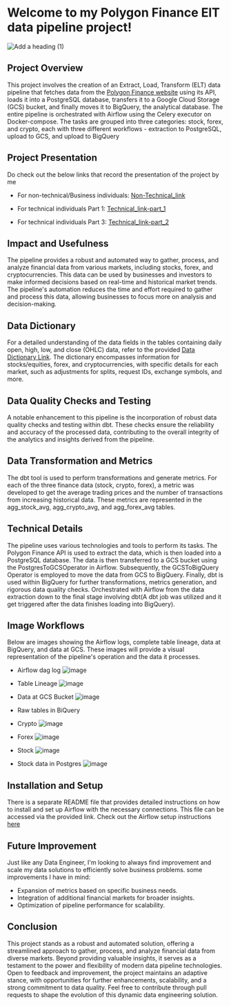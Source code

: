 # Welcome to my Polygon Finance ElT data pipeline project!

![Add a heading (1)](https://github.com/krissemmy/Polygon-Finance-Data-ELT/assets/119800888/fd585f7a-e3db-4e44-93df-143d86924669)


## Project Overview
This project involves the creation of an Extract, Load, Transform (ELT) data pipeline that fetches data from the [Polygon Finance website](https://polygon.io/docs/stocks/get_v2_aggs_grouped_locale_us_market_stocks__date) using its API, loads it into a PostgreSQL database, transfers it to a Google Cloud Storage (GCS) bucket, and finally moves it to BigQuery, the analytical database. The entire pipeline is orchestrated with Airflow using the Celery executor on Docker-compose. The tasks are grouped into three categories: stock, forex, and crypto, each with three different workflows - extraction to PostgreSQL, upload to GCS, and upload to BigQuery

## Project Presentation
Do check out the below links that record the presentation of the project by me

- For non-technical/Business individuals: [Non-Technical_link](https://www.loom.com/share/1c7bc869038a49659108ea2960969911?sid=32d27a28-8a3e-4aa2-96bd-968f758183dd)

- For technical individuals Part 1: [Technical_link-part_1](https://www.loom.com/share/827b737db93746448452e43c6ce2ca74?sid=7e3afbeb-d7d4-42fd-9763-f41938b5ba95)

- For technical individuals Part 3: [Technical_link-part_2](https://www.loom.com/share/d213e7bccf51457593c9a4355ee7d810?sid=5a559587-e9f3-4e1b-b9d8-dd09fd35415a)

## Impact and Usefulness
The pipeline provides a robust and automated way to gather, process, and analyze financial data from various markets, including stocks, forex, and cryptocurrencies. This data can be used by businesses and investors to make informed decisions based on real-time and historical market trends. The pipeline's automation reduces the time and effort required to gather and process this data, allowing businesses to focus more on analysis and decision-making.

## Data Dictionary
For a detailed understanding of the data fields in the tables containing daily open, high, low, and close (OHLC) data, refer to the provided [Data Dictionary Link](https://docs.google.com/document/d/10Vmmcs7miKZ3VB2K5HKOE2j8AaI1VO04tMVaPde0ViM/edit?usp=sharing). The dictionary encompasses information for stocks/equities, forex, and cryptocurrencies, with specific details for each market, such as adjustments for splits, request IDs, exchange symbols, and more.

## Data Quality Checks and Testing
A notable enhancement to this pipeline is the incorporation of robust data quality checks and testing within dbt. These checks ensure the reliability and accuracy of the processed data, contributing to the overall integrity of the analytics and insights derived from the pipeline.

## Data Transformation and Metrics
The dbt tool is used to perform transformations and generate metrics. For each of the three finance data (stock, crypto, forex), a metric was developed to get the average trading prices and the number of transactions from increasing historical data. These metrics are represented in the agg_stock_avg, agg_crypto_avg, and agg_forex_avg tables.

## Technical Details
The pipeline uses various technologies and tools to perform its tasks. The Polygon Finance API is used to extract the data, which is then loaded into a PostgreSQL database. The data is then transferred to a GCS bucket using the PostgresToGCSOperator in Airflow. Subsequently, the GCSToBigQuery Operator is employed to move the data from GCS to BigQuery. Finally, dbt is used within BigQuery for further transformations, metrics generation, and rigorous data quality checks. Orchestrated with Airflow from the data extraction down to the final stage involving dbt(A dbt job was utilized and it get triggered after the data finishes loading into BigQuery).

## Image Workflows
Below are images showing the Airflow logs, complete table lineage, data at BigQuery, and data at GCS. These images will provide a visual representation of the pipeline's operation and the data it processes.

- Airflow dag log
![image](https://github.com/krissemmy/Polygon-Finance-Data-ELT/assets/119800888/23cb53c1-c0f5-41b6-8e3c-170431c77f54)

- Table Lineage
![image](https://github.com/krissemmy/Polygon-Finance-Data-ELT/assets/119800888/7c909848-1015-4611-ae02-9be89ef5ed61)

- Data at GCS Bucket
![image](https://github.com/krissemmy/Polygon-Finance-Data-ELT/assets/119800888/447cd451-6125-4067-a113-b81d645b6f5b)

- Raw tables in BiQuery
- Crypto
![image](https://github.com/krissemmy/Polygon-Finance-Data-ELT/assets/119800888/8c8c5d4f-8b9b-44f1-8907-81b76366c54a)

- Forex
![image](https://github.com/krissemmy/Polygon-Finance-Data-ELT/assets/119800888/996885b7-fc23-4150-aeff-fa97480f259d)

- Stock
![image](https://github.com/krissemmy/Polygon-Finance-Data-ELT/assets/119800888/180b7c56-59ba-4b8c-a963-bcdf0ea00535)

- Stock data in Postgres
![image](https://github.com/krissemmy/Polygon-Finance-Data-ELT/assets/119800888/98825322-bb18-4600-94ec-6f70f03d7a9c)


## Installation and Setup
There is a separate README file that provides detailed instructions on how to install and set up Airflow with the necessary connections. This file can be accessed via the provided link. Check out the Airflow setup instructions [here](https://github.com/krissemmy/Polygon-Finance-Data-ELT/blob/main/Airflow_Codes/airflow_setup/airflow_setup.md)

## Future Improvement
Just like any Data Engineer, I'm looking to always find improvement and scale my data solutions to efficiently solve business problems.
some improvements I have in mind:
- Expansion of metrics based on specific business needs.
- Integration of additional financial markets for broader insights.
- Optimization of pipeline performance for scalability.

## Conclusion
This project stands as a robust and automated solution, offering a streamlined approach to gather, process, and analyze financial data from diverse markets. Beyond providing valuable insights, it serves as a testament to the power and flexibility of modern data pipeline technologies. Open to feedback and improvement, the project maintains an adaptive stance, with opportunities for further enhancements, scalability, and a strong commitment to data quality. Feel free to contribute through pull requests to shape the evolution of this dynamic data engineering solution.
